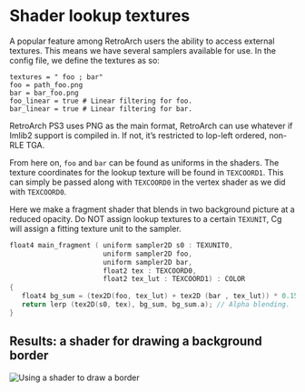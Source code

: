 # Shader lookup textures

A popular feature among RetroArch users the ability to access external textures. This means we have several samplers available for use. In the config file, we define the textures as so:

```
textures = " foo ; bar"
foo = path_foo.png
bar = bar_foo.png
foo_linear = true # Linear filtering for foo.
bar_linear = true # Linear filtering for bar.
```

RetroArch PS3 uses PNG as the main format, RetroArch can use whatever if Imlib2 support is compiled in. If not, it’s restricted to lop-left ordered, non-RLE TGA.

From here on, `foo` and `bar` can be found as uniforms in the shaders. The texture coordinates for the lookup texture will be found in `TEXCOORD1`. This can simply be passed along with `TEXCOORD0` in the vertex shader as we did with `TEXCOORD0`.

Here we make a fragment shader that blends in two background picture at a reduced opacity. Do NOT assign lookup textures to a certain `TEXUNIT`, Cg will assign a fitting texture unit to the sampler.

```c
float4 main_fragment ( uniform sampler2D s0 : TEXUNIT0,
                       uniform sampler2D foo,
					   uniform sampler2D bar,
					   float2 tex : TEXCOORD0,
					   float2 tex_lut : TEXCOORD1) : COLOR
{
   float4 bg_sum = (tex2D(foo, tex_lut) + tex2D (bar , tex_lut)) * 0.15;
   return lerp (tex2D(s0, tex), bg_sum, bg_sum.a); // Alpha blending.
}
```

## Results: a shader for drawing a background border

![Using a shader to draw a border](../image/development/shaders/lookup-texture-shader.jpg)
